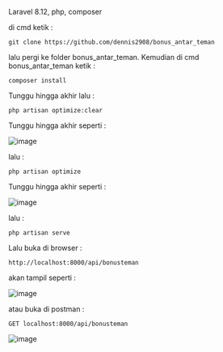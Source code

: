 Laravel 8.12, php, composer </br>

di cmd ketik :

```
git clone https://github.com/dennis2908/bonus_antar_teman
```

lalu pergi ke folder bonus_antar_teman. Kemudian di cmd bonus_antar_teman ketik :

```
composer install
```

Tunggu hingga akhir lalu :

```
php artisan optimize:clear
```

Tunggu hingga akhir seperti :

![image](https://github.com/user-attachments/assets/99cbb74e-360b-4054-bae1-05a3d3f26c26)

lalu :

```
php artisan optimize
```

Tunggu hingga akhir seperti :

![image](https://github.com/user-attachments/assets/681ce122-0970-4a8f-8b36-3a626ff3c41f)


lalu :

```
php artisan serve
```

Lalu buka di browser :

```
http://localhost:8000/api/bonusteman
```

akan tampil seperti :

![image](https://github.com/user-attachments/assets/538476fc-3684-4f8f-8e71-c232ff142c16)


atau buka di postman :

```
GET localhost:8000/api/bonusteman
```

![image](https://github.com/user-attachments/assets/3f8f56f6-acf8-4b88-a757-80f7ec1fa1b7)
